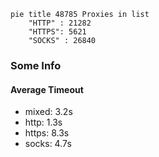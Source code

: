 
```mermaid
pie title 48785 Proxies in list
    "HTTP" : 21282
    "HTTPS": 5621
    "SOCKS" : 26840
```

### Some Info
#### Average Timeout

- mixed: 3.2s
- http: 1.3s
- https: 8.3s
- socks: 4.7s